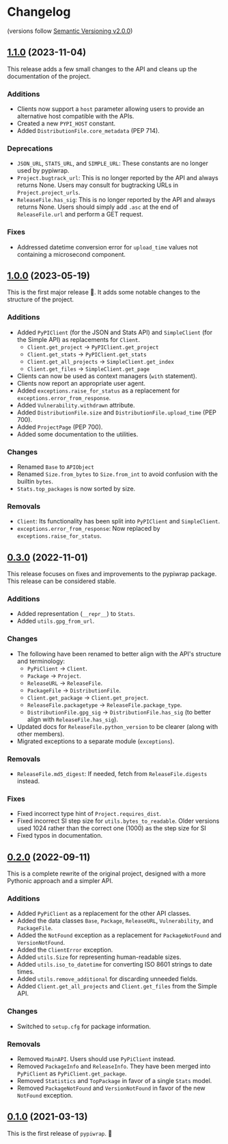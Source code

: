 <!-- markdownlint-configure-file { "MD024": { "siblings_only": true } } -->
# Changelog

(versions follow [Semantic Versioning v2.0.0](https://semver.org/spec/v2.0.0.html))

## [1.1.0] (2023-11-04)

This release adds a few small changes to the API and cleans up the documentation of the project.

### Additions

- Clients now support a `host` parameter allowing users to provide an alternative host compatible with the APIs.
- Created a new `PYPI_HOST` constant.
- Added `DistributionFile.core_metadata` (PEP 714).

### Deprecations

- `JSON_URL`, `STATS_URL`, and `SIMPLE_URL`: These constants are no longer used by pypiwrap.
- `Project.bugtrack_url`: This is no longer reported by the API and always returns None. Users may consult for bugtracking URLs in `Project.project_urls`.
- `ReleaseFile.has_sig`: This is no longer reported by the API and always returns None. Users should simply add `.asc` at the end of `ReleaseFile.url` and perform a GET request.

### Fixes

- Addressed datetime conversion error for `upload_time` values not containing a microsecond component.

## [1.0.0] (2023-05-19)

This is the first major release :tada:. It adds some notable changes to the structure of the project.

### Additions

- Added `PyPIClient` (for the JSON and Stats API) and `SimpleClient` (for the Simple API) as replacements for `Client`.
  - `Client.get_project` -> `PyPIClient.get_project`
  - `Client.get_stats` -> `PyPIClient.get_stats`
  - `Client.get_all_projects` -> `SimpleClient.get_index`
  - `Client.get_files` -> `SimpleClient.get_page`
- Clients can now be used as context managers (`with` statement).
- Clients now report an appropriate user agent.
- Added `exceptions.raise_for_status` as a replacement for `exceptions.error_from_response`.
- Added `Vulnerability.withdrawn` attribute.
- Added `DistributionFile.size` and `DistributionFile.upload_time` (PEP 700).
- Added `ProjectPage` (PEP 700).
- Added some documentation to the utilities.

### Changes

- Renamed `Base` to `APIObject`
- Renamed `Size.from_bytes` to `Size.from_int` to avoid confusion with the builtin `bytes`.
- `Stats.top_packages` is now sorted by size.

### Removals

- `Client`: Its functionality has been split into `PyPIClient` and `SimpleClient`.
- `exceptions.error_from_response`: Now replaced by `exceptions.raise_for_status`.

## [0.3.0] (2022-11-01)

This release focuses on fixes and improvements to the pypiwrap package. This release can be considered stable.

### Additions

- Added representation (`__repr__`) to `Stats`.
- Added `utils.gpg_from_url`.

### Changes

- The following have been renamed to better align with the API's structure and terminology:
  - `PyPiClient` -> `Client`.
  - `Package` -> `Project`.
  - `ReleaseURL` -> `ReleaseFile`.
  - `PackageFile` -> `DistributionFile`.
  - `Client.get_package` -> `Client.get_project`.
  - `ReleaseFile.packagetype` -> `ReleaseFile.package_type`.
  - `DistributionFile.gpg_sig` -> `DistributionFile.has_sig` (to better align with `ReleaseFile.has_sig`).
- Updated docs for `ReleaseFile.python_version` to be clearer (along with other members).
- Migrated exceptions to a separate module (`exceptions`).

### Removals

- `ReleaseFile.md5_digest`: If needed, fetch from `ReleaseFile.digests` instead.

### Fixes

- Fixed incorrect type hint of `Project.requires_dist`.
- Fixed incorrect SI step size for `utils.bytes_to_readable`. Older versions used 1024 rather than the correct one (1000) as the step size for SI
- Fixed typos in documentation.

## [0.2.0] (2022-09-11)

This is a complete rewrite of the original project, designed with a more Pythonic approach and a simpler API.

### Additions

- Added `PyPiClient` as a replacement for the other API classes.
- Added the data classes `Base`, `Package`, `ReleaseURL`, `Vulnerability`, and `PackageFile`.
- Added the `NotFound` exception as a replacement for `PackageNotFound` and `VersionNotFound`.
- Added the `ClientError` exception.
- Added `utils.Size` for representing human-readable sizes.
- Added `utils.iso_to_datetime` for converting ISO 8601 strings to date times.
- Added `utils.remove_additional` for discarding unneeded fields.
- Added `Client.get_all_projects` and `Client.get_files` from the Simple API.

### Changes

- Switched to `setup.cfg` for package information.

### Removals

- Removed `MainAPI`. Users should use `PyPiClient` instead.
- Removed `PackageInfo` and `ReleaseInfo`. They have been merged into `PyPiClient` as `PyPiClient.get_package`.
- Removed `Statistics` and `TopPackage` in favor of a single `Stats` model.
- Removed `PackageNotFound` and `VersionNotFound` in favor of the new `NotFound` exception.

## [0.1.0] (2021-03-13)

This is the first release of `pypiwrap`. :tada:

[1.1.0]: https://github.com/aescarias/pypiwrap/compare/v1.0.0...v1.1.0
[1.0.0]: https://github.com/aescarias/pypiwrap/compare/0.3.0...v1.0.0
[0.3.0]: https://github.com/aescarias/pypiwrap/compare/0.2.0...0.3.0
[0.2.0]: https://github.com/aescarias/pypiwrap/compare/0.1.0...0.2.0
[0.1.0]: https://github.com/aescarias/pypiwrap/releases/tag/0.1.0
